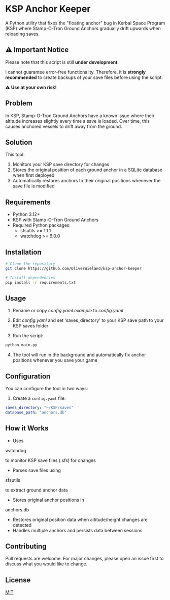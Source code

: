 # KSP Anchor Keeper

A Python utility that fixes the "floating anchor" bug in Kerbal Space Program (KSP) where Stamp-O-Tron Ground Anchors gradually drift upwards when reloading saves.

## ⚠️ Important Notice

Please note that this script is still **under development**. 

I cannot guarantee error-free functionality. Therefore, it is **strongly recommended** to create backups of your save files before using the script.

⚠️ **Use at your own risk!**

## Problem
In KSP, Stamp-O-Tron Ground Anchors have a known issue where their altitude increases slightly every time a save is loaded. Over time, this causes anchored vessels to drift away from the ground.

## Solution
This tool:
1. Monitors your KSP save directory for changes
2. Stores the original position of each ground anchor in a SQLite database when first deployed
3. Automatically restores anchors to their original positions whenever the save file is modified

## Requirements
- Python 3.12+
- KSP with Stamp-O-Tron Ground Anchors
- Required Python packages:
  - sfsutils >= 1.1.1
  - watchdog >= 6.0.0

## Installation
```bash
# Clone the repository
git clone https://github.com/OliverWieland/ksp-anchor-keeper

# Install dependencies
pip install -r requirements.txt
```

## Usage
1. Rename or copy
   _config.yaml.example_
 to
  _config.yaml_

2. Edit
  _config.yaml_
and set 'saves_directory' to your KSP save path
 to your KSP saves folder
3. Run the script:
```bash
python main.py
```
4. The tool will run in the background and automatically fix anchor positions whenever you save your game

## Configuration

You can configure the tool in two ways:

1. Create a `config.yaml` file:
```yaml
saves_directory: "~/KSP/saves"
database_path: "anchors.db"
```

## How it Works
- Uses 

watchdog

 to monitor KSP save files (.sfs) for changes
- Parses save files using 

sfsutils

 to extract ground anchor data
- Stores original anchor positions in 

anchors.db


- Restores original position data when altitude/height changes are detected
- Handles multiple anchors and persists data between sessions

## Contributing
Pull requests are welcome. For major changes, please open an issue first to discuss what you would like to change.

## License
[MIT](https://choosealicense.com/licenses/mit/)
